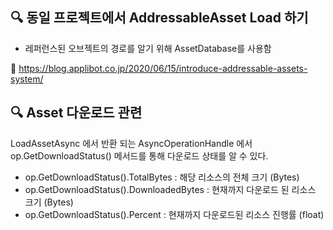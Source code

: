 ## 🔍 동일 프로젝트에서 AddressableAsset Load 하기

- 레퍼런스된 오브젝트의 경로를 알기 위해 AssetDatabase를 사용함

🔗 https://blog.applibot.co.jp/2020/06/15/introduce-addressable-assets-system/


## 🔍 Asset 다운로드 관련

LoadAssetAsync 에서 반환 되는 AsyncOperationHandle 에서 op.GetDownloadStatus() 메서드를 통해 다운로드 상태를 알 수 있다.

- op.GetDownloadStatus().TotalBytes : 해당 리소스의 전체 크기 (Bytes)
- op.GetDownloadStatus().DownloadedBytes : 현재까지 다운로드 된 리소스 크기 (Bytes)
- op.GetDownloadStatus().Percent : 현재까지 다운로드된 리소스 진행률 (float)

